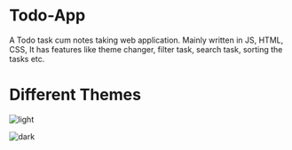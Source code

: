 # Todo-App
A Todo task cum notes taking web application. Mainly written in JS, HTML, CSS, It has features like theme changer, filter task, search task, sorting the tasks etc.

# Different Themes
![light](https://user-images.githubusercontent.com/64629430/117129576-7e56b280-adbc-11eb-82a2-68b6a320a84f.JPG)

![dark](https://user-images.githubusercontent.com/64629430/117129654-9595a000-adbc-11eb-8efd-3391fc303549.JPG)

